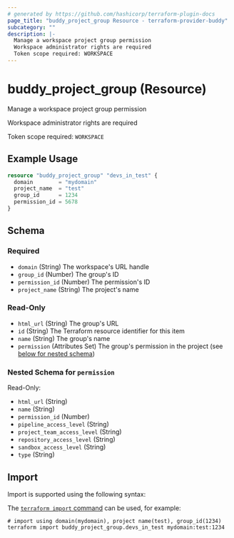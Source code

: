 ```yaml
---
# generated by https://github.com/hashicorp/terraform-plugin-docs
page_title: "buddy_project_group Resource - terraform-provider-buddy"
subcategory: ""
description: |-
  Manage a workspace project group permission
  Workspace administrator rights are required
  Token scope required: WORKSPACE
---
```


# buddy_project_group (Resource)

Manage a workspace project group permission

Workspace administrator rights are required

Token scope required: `WORKSPACE`

## Example Usage

```terraform
resource "buddy_project_group" "devs_in_test" {
  domain        = "mydomain"
  project_name  = "test"
  group_id      = 1234
  permission_id = 5678
}
```

<!-- schema generated by tfplugindocs -->
## Schema

### Required

- `domain` (String) The workspace's URL handle
- `group_id` (Number) The group's ID
- `permission_id` (Number) The permission's ID
- `project_name` (String) The project's name

### Read-Only

- `html_url` (String) The group's URL
- `id` (String) The Terraform resource identifier for this item
- `name` (String) The group's name
- `permission` (Attributes Set) The group's permission in the project (see [below for nested schema](#nestedatt--permission))

<a id="nestedatt--permission"></a>
### Nested Schema for `permission`

Read-Only:

- `html_url` (String)
- `name` (String)
- `permission_id` (Number)
- `pipeline_access_level` (String)
- `project_team_access_level` (String)
- `repository_access_level` (String)
- `sandbox_access_level` (String)
- `type` (String)

## Import

Import is supported using the following syntax:

The [`terraform import` command](https://developer.hashicorp.com/terraform/cli/commands/import) can be used, for example:

```shell
# import using domain(mydomain), project name(test), group_id(1234)
terraform import buddy_project_group.devs_in_test mydomain:test:1234
```

